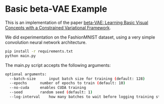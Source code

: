 # Basic beta-VAE Example

This is an implementation of the paper [beta-VAE: Learning Basic Visual Concepts with a Constrained Variational Framework](https://openreview.net/pdf?id=Sy2fzU9gl).

We did experimentation on the FashionMNIST dataset, using a very simple convolution neural network architecture.

```bash
pip install -r requirements.txt
python main.py
```
The main.py script accepts the following arguments:

```bash
optional arguments:
  --batch-size		input batch size for training (default: 128)
  --epochs		number of epochs to train (default: 10)
  --no-cuda		enables CUDA training
  --seed		random seed (default: 1)
  --log-interval	how many batches to wait before logging training status
```